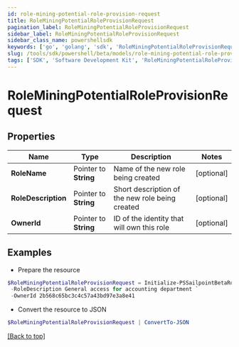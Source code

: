 ```yaml
---
id: role-mining-potential-role-provision-request
title: RoleMiningPotentialRoleProvisionRequest
pagination_label: RoleMiningPotentialRoleProvisionRequest
sidebar_label: RoleMiningPotentialRoleProvisionRequest
sidebar_class_name: powershellsdk
keywords: ['go', 'golang', 'sdk', 'RoleMiningPotentialRoleProvisionRequest'] 
slug: /tools/sdk/powershell/beta/models/role-mining-potential-role-provision-request
tags: ['SDK', 'Software Development Kit', 'RoleMiningPotentialRoleProvisionRequest']
---
```



# RoleMiningPotentialRoleProvisionRequest

## Properties

Name | Type | Description | Notes
------------ | ------------- | ------------- | -------------
**RoleName** |  Pointer to **String** | Name of the new role being created | [optional] 
**RoleDescription** |  Pointer to **String** | Short description of the new role being created | [optional] 
**OwnerId** |  Pointer to **String** | ID of the identity that will own this role | [optional] 

## Examples

- Prepare the resource
```powershell
$RoleMiningPotentialRoleProvisionRequest = Initialize-PSSailpointBetaRoleMiningPotentialRoleProvisionRequest  -RoleName Finance - Accounting `
 -RoleDescription General access for accounting department `
 -OwnerId 2b568c65bc3c4c57a43bd97e3a8e41
```

- Convert the resource to JSON
```powershell
$RoleMiningPotentialRoleProvisionRequest | ConvertTo-JSON
```


[[Back to top]](#) 

